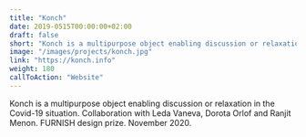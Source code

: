 ```yaml
---
title: "Konch"
date: 2019-0515T00:00:00+02:00
draft: false
short: "Konch is a multipurpose object enabling discussion or relaxation in the Covid-19 situation. Collaboration with Leda Vaneva, Dorota Orlof and Ranjit Menon. FURNISH design prize. November 2020."
image: "/images/projects/konch.jpg"
link: "https://konch.info"
weight: 180
callToAction: "Website"
---
```


Konch is a multipurpose object enabling discussion or relaxation in the Covid-19 situation. Collaboration with Leda Vaneva, Dorota Orlof and Ranjit Menon. FURNISH design prize. November 2020.
